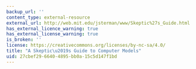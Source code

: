 ```yaml
---
backup_url: ''
content_type: external-resource
external_url: http://web.mit.edu/jsterman/www/Skeptic%27s_Guide.html
has_external_licence_warning: true
has_external_license_warning: true
is_broken: ''
license: https://creativecommons.org/licenses/by-nc-sa/4.0/
title: "A Skeptic\u2019s Guide to Computer Models"
uid: 27cbef29-6640-4895-bb0a-15c5d147f1bd
---
```


